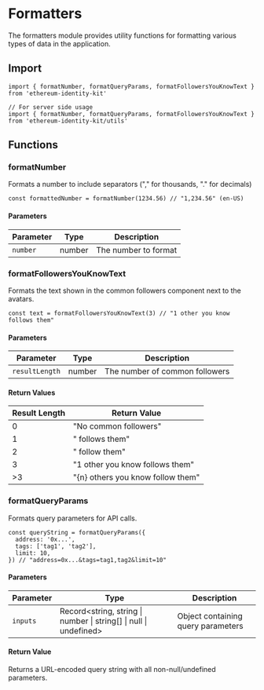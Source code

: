 # Formatters

The formatters module provides utility functions for formatting various types of data in the application.

## Import

```tsx
import { formatNumber, formatQueryParams, formatFollowersYouKnowText } from 'ethereum-identity-kit'

// For server side usage
import { formatNumber, formatQueryParams, formatFollowersYouKnowText } from 'ethereum-identity-kit/utils'
```

## Functions

### formatNumber

Formats a number to include separators ("," for thousands, "." for decimals)

```tsx
const formattedNumber = formatNumber(1234.56) // "1,234.56" (en-US)
```

#### Parameters

| Parameter | Type   | Description          |
| --------- | ------ | -------------------- |
| `number`  | number | The number to format |

### formatFollowersYouKnowText

Formats the text shown in the common followers component next to the avatars.

```tsx
const text = formatFollowersYouKnowText(3) // "1 other you know follows them"
```

#### Parameters

| Parameter      | Type   | Description                    |
| -------------- | ------ | ------------------------------ |
| `resultLength` | number | The number of common followers |

#### Return Values

| Result Length | Return Value                      |
| ------------- | --------------------------------- |
| 0             | "No common followers"             |
| 1             | " follows them"                   |
| 2             | " follow them"                    |
| 3             | "1 other you know follows them"   |
| >3            | "{n} others you know follow them" |

### formatQueryParams

Formats query parameters for API calls.

```tsx
const queryString = formatQueryParams({
  address: '0x...',
  tags: ['tag1', 'tag2'],
  limit: 10,
}) // "address=0x...&tags=tag1,tag2&limit=10"
```

#### Parameters

| Parameter | Type                                                              | Description                        |
| --------- | ----------------------------------------------------------------- | ---------------------------------- |
| `inputs`  | Record<string, string \| number \| string[] \| null \| undefined> | Object containing query parameters |

#### Return Value

Returns a URL-encoded query string with all non-null/undefined parameters.

